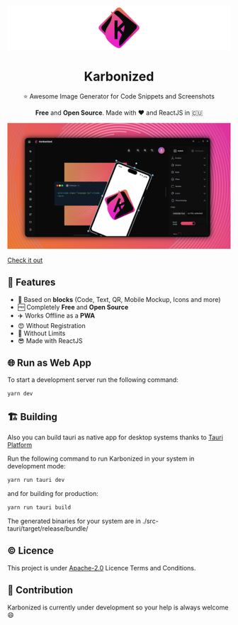 
![carbonizedlogo](./img/banner.png)

<h1 align="center">Karbonized</h1>

<p align="center">
⭐ Awesome Image Generator for Code Snippets and Screenshots</p>

<p align="center"><b>Free</b> and <b>Open Source</b>. Made with ❤️ and ReactJS in 🇨🇺</p>

![carbonizedscreen](./img/screen.png)

[Check it out](https://karbonized.onrender.com)

## 🚀 Features

* 🤖 Based on **blocks** (Code, Text, QR, Mobile Mockup, Icons and more)
* 🆓 Completely **Free** and **Open Source**
* ✈️ Works Offline as a **PWA**
* 😍 Without Registration
* 🤩 Without Limits
* 😎 Made with ReactJS

## 🌐 Run as Web App

To start a development server run the following command:

``` bash
yarn dev
```

## 🏗 Building

Also you can build tauri as native app for desktop systems thanks to [Tauri Platform](https://tauri.app)

Run the following command to run Karbonized in your system in development mode:

``` bash
yarn run tauri dev
```

and for building for production:

``` bash
yarn run tauri build
```

The generated binaries for your system are in ./src-tauri/target/release/bundle/

## ©️ Licence

This project is under [Apache-2.0](http://www.apache.org/licenses/LICENSE-2.0) Licence Terms and Conditions.

## 👥 Contribution

Karbonized is currently under development so your help is always welcome 😄
